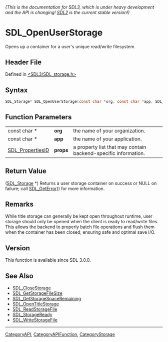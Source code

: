 ###### (This is the documentation for SDL3, which is under heavy development and the API is changing! [SDL2](https://wiki.libsdl.org/SDL2/) is the current stable version!)
# SDL_OpenUserStorage

Opens up a container for a user's unique read/write filesystem.

## Header File

Defined in [<SDL3/SDL_storage.h>](https://github.com/libsdl-org/SDL/blob/main/include/SDL3/SDL_storage.h)

## Syntax

```c
SDL_Storage* SDL_OpenUserStorage(const char *org, const char *app, SDL_PropertiesID props);
```

## Function Parameters

|                                      |           |                                                                |
| ------------------------------------ | --------- | -------------------------------------------------------------- |
| const char *                         | **org**   | the name of your organization.                                 |
| const char *                         | **app**   | the name of your application.                                  |
| [SDL_PropertiesID](SDL_PropertiesID) | **props** | a property list that may contain backend-specific information. |

## Return Value

([SDL_Storage](SDL_Storage) *) Returns a user storage container on success
or NULL on failure; call [SDL_GetError](SDL_GetError)() for more
information.

## Remarks

While title storage can generally be kept open throughout runtime, user
storage should only be opened when the client is ready to read/write files.
This allows the backend to properly batch file operations and flush them
when the container has been closed; ensuring safe and optimal save I/O.

## Version

This function is available since SDL 3.0.0.

## See Also

- [SDL_CloseStorage](SDL_CloseStorage)
- [SDL_GetStorageFileSize](SDL_GetStorageFileSize)
- [SDL_GetStorageSpaceRemaining](SDL_GetStorageSpaceRemaining)
- [SDL_OpenTitleStorage](SDL_OpenTitleStorage)
- [SDL_ReadStorageFile](SDL_ReadStorageFile)
- [SDL_StorageReady](SDL_StorageReady)
- [SDL_WriteStorageFile](SDL_WriteStorageFile)

----
[CategoryAPI](CategoryAPI), [CategoryAPIFunction](CategoryAPIFunction), [CategoryStorage](CategoryStorage)

